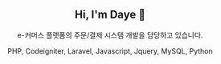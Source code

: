 <div align="center"> 

## Hi, I'm Daye 👋

e-커머스 플랫폼의 주문/결제 시스템 개발을 담당하고 있습니다.

PHP, Codeigniter, Laravel, Javascript, Jquery, MySQL, Python

</div>
<!--
**daye9005kim/daye9005kim** is a ✨ _special_ ✨ repository because its `README.md` (this file) appears on your GitHub profile.
![header](https://capsule-render.vercel.app/api?type=transparent&text=백엔드개발자)

Here are some ideas to get you started:

- 🔭 I’m currently working on ...
- 🌱 I’m currently learning ...
- 👯 I’m looking to collaborate on ...
- 🤔 I’m looking for help with ...
- 💬 Ask me about ...
- 📫 How to reach me: ...
- 😄 Pronouns: ...
- ⚡ Fun fact: ...
-->
